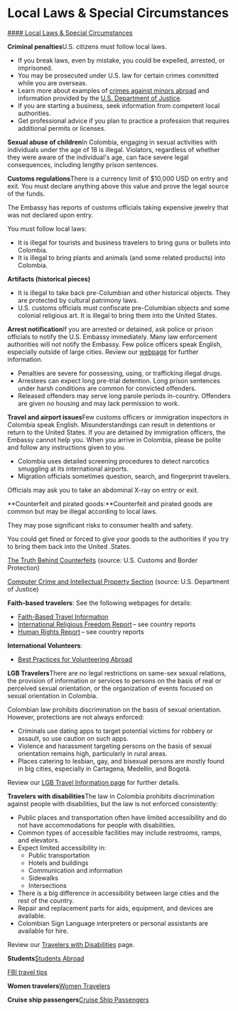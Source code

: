 # Local Laws & Special Circumstances

[#### Local Laws & Special Circumstances](javascript:void(0); "Local Laws & Special Circumstances")

**Criminal penalties**U.S. citizens must follow local laws.

* If you break laws, even by mistake, you could be expelled, arrested, or imprisoned.
* You may be prosecuted under U.S. law for certain crimes committed while you are overseas.
* Learn more about examples of [crimes against minors abroad](https://travel.state.gov/content/travel/en/international-travel/emergencies/arrest-detention/crimes-against-minors.html) and information provided by the [U.S. Department of Justice](http://www.justice.gov/usam/criminal-resource-manual-1617-extraterritorial-criminal-jurisdiction-18-usc-112-878-970-1116).
* If you are starting a business, seek information from competent local authorities.
* Get professional advice if you plan to practice a profession that requires additional permits or licenses.

**Sexual abuse of children**In Colombia, engaging in sexual activities with individuals under the age of 18 is illegal. Violators, regardless of whether they were aware of the individual's age, can face severe legal consequences, including lengthy prison sentences.

**Customs regulations**There is a currency limit of $10,000 USD on entry and exit. You must declare anything above this value and prove the legal source of the funds.

The Embassy has reports of customs officials taking expensive jewelry that was not declared upon entry.

You must follow local laws:

* It is illegal for tourists and business travelers to bring guns or bullets into Colombia.
* It is illegal to bring plants and animals (and some related products) into Colombia.

**Artifacts (historical pieces)**

* It is illegal to take back pre-Columbian and other historical objects. They are protected by cultural patrimony laws.
* U.S. customs officials must confiscate pre-Columbian objects and some colonial religious art. It is illegal to bring them into the United States.

**Arrest notification**If you are arrested or detained, ask police or prison officials to notify the U.S. Embassy immediately. Many law enforcement authorities will not notify the Embassy. Few police officers speak English, especially outside of large cities. Review our [webpage](https://travel.state.gov/content/travel/en/international-travel/emergencies/arrest-detention.html) for further information.

* Penalties are severe for possessing, using, or trafficking illegal drugs.
* Arrestees can expect long pre-trial detention. Long prison sentences under harsh conditions are common for convicted offenders.
* Released offenders may serve long parole periods in-country. Offenders are given no housing and may lack permission to work.

**Travel and airport issues**Few customs officers or immigration inspectors in Colombia speak English. Misunderstandings can result in detentions or return to the United States. If you are detained by immigration officers, the Embassy cannot help you. When you arrive in Colombia, please be polite and follow any instructions given to you.

* Colombia uses detailed screening procedures to detect narcotics smuggling at its international airports.
* Migration officials sometimes question, search, and fingerprint travelers.

Officials may ask you to take an abdominal X-ray on entry or exit.

**Counterfeit and pirated goods:**Counterfeit and pirated goods are common but may be illegal according to local laws.

They may pose significant risks to consumer health and safety.

You could get fined or forced to give your goods to the authorities if you try to bring them back into the United .States.

[The Truth Behind Counterfeits](https://www.cbp.gov/trade/fakegoodsrealdangers) (source: U.S. Customs and Border Protection)

[Computer Crime and Intellectual Property Section](https://www.justice.gov/criminal/criminal-ccips) (source: U.S. Department of Justice)

**Faith-based travelers**: See the following webpages for details:

* [Faith-Based Travel Information](https://travel.state.gov/content/passports/en/go/faith-based-travel.html)
* [International Religious Freedom Report](http://www.state.gov/j/drl/irf/rpt/index.htm) – see country reports
* [Human Rights Report](http://www.state.gov/j/drl/rls/hrrpt/) – see country reports

**International Volunteers**:

* [Best Practices for Volunteering Abroad](https://travel.state.gov/content/passports/en/go/volunteer.html)

**LGB Travelers**There are no legal restrictions on same-sex sexual relations, the provision of information or services to persons on the basis of real or perceived sexual orientation, or the organization of events focused on sexual orientation in Colombia.

Colombian law prohibits discrimination on the basis of sexual orientation. However, protections are not always enforced:

* Criminals use dating apps to target potential victims for robbery or assault, so use caution on such apps.
* Violence and harassment targeting persons on the basis of sexual orientation remains high, particularly in rural areas.
* Places catering to lesbian, gay, and bisexual persons are mostly found in big cities, especially in Cartagena, Medellín, and Bogotá.

Review our [LGB Travel Information page](https://travel.state.gov/content/travel/en/international-travel/before-you-go/travelers-with-special-considerations/lgb.html) for further details.

**Travelers with disabilities**The law in Colombia prohibits discrimination against people with disabilities, but the law is not enforced consistently:

* Public places and transportation often have limited accessibility and do not have accommodations for people with disabilities.
* Common types of accessible facilities may include restrooms, ramps, and elevators.
* Expect limited accessibility in:
  + Public transportation
  + Hotels and buildings
  + Communication and information
  + Sidewalks
  + Intersections
* There is a big difference in accessibility between large cities and the rest of the country.
* Repair and replacement parts for aids, equipment, and devices are available.
* Colombian Sign Language interpreters or personal assistants are available for hire.

Review our [Travelers with Disabilities](https://travel.state.gov/content/travel/en/international-travel/before-you-go/travelers-with-special-considerations/traveling-with-disabilties.html) page.

**Students**[Students Abroad](http://travel.state.gov/content/studentsabroad/en.html)

[FBI travel tips](https://ucr.fbi.gov/investigate/counterintelligence/student-brochure)

**Women travelers**[Women Travelers](http://travel.state.gov/content/passports/english/go/Women.html)

**Cruise ship passengers**[Cruise Ship Passengers](https://travel.state.gov/content/passports/en/go/CruiseShipPassengers.html)